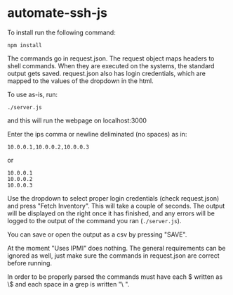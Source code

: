 # automate-ssh-js

To install run the following command:

`npm install`

The commands go in request.json. The request object maps headers to shell commands. When they are executed on the systems, the standard output gets saved. request.json also has login credentials, which are mapped to the values of the dropdown in the html.

To use as-is, run:

`./server.js`

and this will run the webpage on localhost:3000

Enter the ips comma or newline deliminated (no spaces) as in:

`10.0.0.1,10.0.0.2,10.0.0.3 `

or

```
10.0.0.1
10.0.0.2
10.0.0.3
```

Use the dropdown to select proper login credentials (check request.json) and press "Fetch Inventory". This will take a couple of seconds. The output will be displayed on the right once it has finished, and any errors will be logged to the output of the command you ran (`./server.js`).

You can save or open the output as a csv by pressing "SAVE".

At the moment "Uses IPMI" does nothing. The general requirements can be ignored as well, just make sure the commands in request.json are correct before running.

In order to be properly parsed the commands must have each $ written as \\$ and each space in a grep is written "\\ ".

